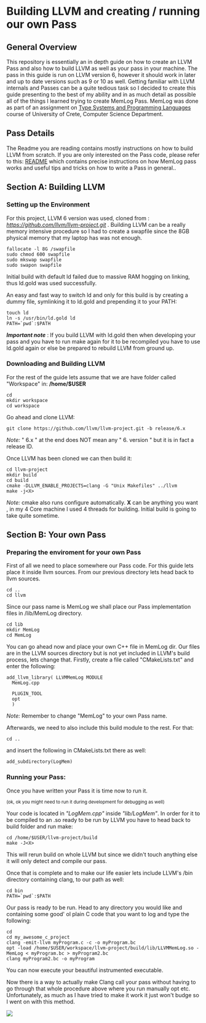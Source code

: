 # Building LLVM and creating / running our own Pass

## __General Overview__
This repository is essentially an in depth guide on how to create an LLVM Pass and also how to build LLVM as well as your pass in your machine. The pass in this guide is run on LLVM version 6, however it should work in later and up to date versions such as 9 or 10 as well. Getting familiar with LLVM internals and Passes can be a quite tedious task so I decided to create this guide presenting to the best of my ability and in as much detail as possible all of the things I learned trying to create MemLog Pass. MemLog was done as part of an assignment on [Type Systems and Programming Languages](https://www.csd.uoc.gr/~hy546/) course of University of Crete, Computer Science Department.

## __Pass Details__
The Readme you are reading contains mostly instructions on how to build LLVM from scratch. If you are only interested on the Pass code, please refer to this: [README](llvm/lib/MemLog/) which contains precise instructions on how MemLog pass works and useful tips and tricks on how to write a Pass in general..

## __Section A: Building LLVM__

### __Setting up the Environment__
For this project, LLVM 6 version was used, cloned from : _https://github.com/llvm/llvm-project.git_ .
Building LLVM can be a really memory intensive procedure so I had to create a swapfile since the 8GB physical memory that my laptop has was not enough.

```
fallocate -l 8G /swapfile
sudo chmod 600 swapfile
sudo mkswap swapfile
sudo swapon swapfile
```
Initial build with default ld failed due to massive RAM hogging on linking, thus ld.gold was used successfully.

An easy and fast way to switch ld and only for this build is by creating a dummy file, symlinking it to ld.gold and prepending it to your PATH:

```
touch ld
ln -s /usr/bin/ld.gold ld
PATH=`pwd`:$PATH
```
 __*Important note*__ : If you build LLVM with ld.gold then when developing your pass and you have to run make again for it to be recompiled you have to use ld.gold again or else be prepared to rebuild LLVM from ground up.


### __Downloading and Building LLVM__
For the rest of the guide lets assume that we are have folder called "Workspace" in:  __/home/$USER__

```
cd
mkdir workspace
cd workspace
```

Go ahead and clone LLVM:

```
git clone https://github.com/llvm/llvm-project.git -b release/6.x
```
_Note:_ " 6.x " at the end does NOT mean any " 6. version " but it is in fact a release ID.

Once LLVM has been cloned we can then build it:
```
cd llvm-project
mkdir build
cd build
cmake -DLLVM_ENABLE_PROJECTS=clang -G "Unix Makefiles" ../llvm
make -j<X>
```
_Note:_ cmake also runs configure automatically. __X__ can be anything you want , in my 4 Core machine I used 4 threads for building. Initial build is going to take quite sometime.

## Section B: Your own Pass
### __Preparing the enviroment for your own Pass__

First of all we need to place somewhere our Pass code. For this guide lets place it inside llvm sources. 
From our previous directory lets head back to llvm sources.

```
cd ..
cd llvm
```
Since our pass name is MemLog we shall place our Pass implementation files in /lib/MemLog directory.

```
cd lib
mkdir MemLog
cd MemLog
```
You can go ahead now and place your own C++ file in MemLog dir.
Our files are in the LLVM sources directory but is not yet included in LLVM's build process, lets change that. Firstly, create a file called "CMakeLists.txt" and enter the following:
```
add_llvm_library( LLVMMemLog MODULE
  MemLog.cpp

  PLUGIN_TOOL
  opt
  )
```
_Note:_ Remember to change "MemLog" to your own Pass name.

Afterwards, we need to also include this build module to the rest. For that:
```
cd ..
```
and insert the following in CMakeLists.txt there as well:
```
add_subdirectory(LogMem)
```

### __Running your Pass:__

Once you have written your Pass it is time now to run it. 

<sup>(ok, ok  you might need to run it during development for debugging as well)</sup>

Your code is located in _"LogMem.cpp"_ inside _"lib/LogMem"_. In order for it to be compiled to an .so ready to be run by LLVM you have to head back to build folder and run make:

```
cd /home/$USER/llvm-project/build
make -J<X>
```
This will rerun build on whole LLVM but since we didn't touch anything else it will only detect and compile our pass.

Once that is complete and to make our life easier lets include LLVM's /bin directory containing clang, to our path as well:

```
cd bin
PATH=`pwd`:$PATH
```

Our pass is ready to be run. Head to any directory you would like and containing some good' ol plain C code that you want to log and type the following:
```
cd 
cd my_awesome_c_project
clang -emit-llvm myProgram.c -c -o myProgram.bc
opt -load /home/$USER/workspace/llvm-project/build/lib/LLVMMemLog.so -MemLog < myProgram.bc > myProgram2.bc
clang myProgram2.bc -o myProgram
```
You can now execute your beautiful instrumented executable.

Now there is a way to actually make Clang call your pass without having to go through that whole procedure above where you run manually opt etc. Unfortunately, as much as I have tried to make it work it just won't budge so I went on with this method.

![](https://thumbs.gfycat.com/AdorableGrizzledAdmiralbutterfly-max-1mb.gif)
